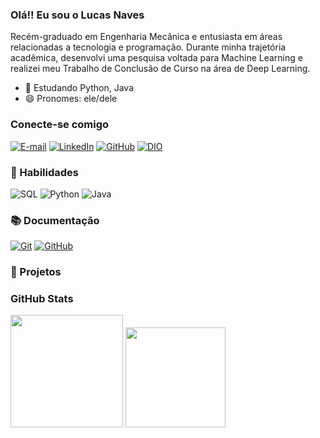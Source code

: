 ### Olá!! Eu sou o Lucas Naves

Recém-graduado em Engenharia Mecânica e entusiasta em áreas relacionadas a tecnologia e programação. Durante minha trajetória acadêmica, desenvolvi uma pesquisa voltada para Machine Learning e realizei meu Trabalho de Conclusão de Curso na área de Deep Learning.
- 🌱 Estudando Python, Java
- 😄 Pronomes: ele/dele
  
### Conecte-se comigo

[![E-mail](https://img.shields.io/badge/Gmail-D14836?style=for-the-badge&logo=gmail&logoColor=white)](lucasnavesdasilveira@gmail.com)
[![LinkedIn](https://img.shields.io/badge/-LinkedIn-0077B5?style=for-the-badge&logo=linkedin&logoColor=White)](https://www.linkedin.com/in/lucas-naves-da-silveira-4a733a171/)
[![GitHub](https://img.shields.io/badge/GitHub-100000?style=for-the-badge&logo=github&logoColor=white)](https://github.com/LucasNSilveira)
[![DIO](https://img.shields.io/badge/-%20DIO-30A3DC?style=for-the-badge)](https://www.dio.me/users/lucasnavesdasilveira)

### 🎯 Habilidades
![SQL](https://img.shields.io/badge/PostgreSQL-316192?style=for-the-badge&logo=postgresql&logoColor=white)
![Python](https://img.shields.io/badge/Python-14354C?style=for-the-badge&logo=python&logoColor=white)
![Java](https://img.shields.io/badge/Java-000?style=for-the-badge&logo=java&logoColor=30A3DC)

### 📚 Documentação
[![Git](https://img.shields.io/badge/Git-000?style=for-the-badge&logo=git&logoColor=E94D5F)](https://git-scm.com/doc)
[![GitHub](https://img.shields.io/badge/GitHub-000?style=for-the-badge&logo=github&logoColor=30A3DC)](https://docs.github.com/)

### 📌 Projetos 

### GitHub Stats
<div>
  <img height="180em", src="https://github-readme-stats.vercel.app/api?username=LucasNSilveira&show_icons=true&theme=dark&include_all_commits=true&count_private=true"/>
  <img height="160em", src="https://github-readme-stats.vercel.app/api/top-langs/?username=LucasNSilveira&layout=compact&langs_count=16&theme=dark"/>
</div>

